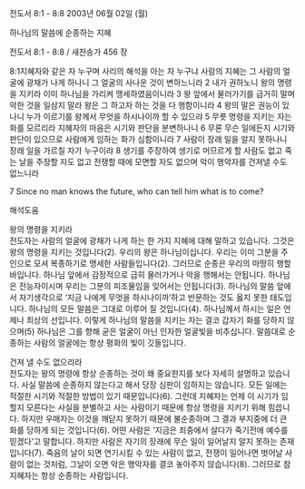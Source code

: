 전도서 8:1 - 8:8 
2003년 06월 02일 (월)

하나님의 말씀에 순종하는 지혜



전도서 8:1 - 8:8 / 새찬송가 456 장


8:1지혜자와 같은 자 누구며 사리의 해석을 아는 자 누구냐 사람의 지혜는 그 사람의 얼굴에 광채가 나게 하나니 그 얼굴의 사나운 것이 변하느니라 
2 내가 권하노니 왕의 명령을 지키라 이미 하나님을 가리켜 맹세하였음이니라 
3 왕 앞에서 물러가기를 급거히 말며 악한 것을 일삼지 말라 왕은 그 하고자 하는 것을 다 행함이니라 
4 왕의 말은 권능이 있나니 누가 이르기를 왕께서 무엇을 하시나이까 할 수 있으랴 
5 무릇 명령을 지키는 자는 화를 모르리라 지혜자의 마음은 시기와 판단을 분변하나니 
6 무론 무슨 일에든지 시기와 판단이 있으므로 사람에게 임하는 화가 심함이니라 
7 사람이 장래 일을 알지 못하나니 장래 일을 가르칠 자가 누구이랴 
8 생기를 주장하여 생기로 머므르게 할 사람도 없고 죽는 날을 주장할 자도 없고 전쟁할 때에 모면할 자도 없으며 악이 행악자를 건져낼 수도 없느니라 

7 Since no man knows the future, who can tell him what is to come?

해석도움





왕의 명령을 지키라  
전도자는 사람의 얼굴에 광채가 나게 하는 한 가지 지혜에 대해 말하고 있습니다. 그것은 왕의 명령을 지키는 것입니다(2). 우리의 왕은 하나님이십니다. 우리는 이미 그분을 주인으로 모셔 복종하기로 맹세한 사람들입니다(2). 그러므로 순종은 우리의 마땅히 행할 바입니다. 하나님 앞에서 감정적으로 급히 물러가거나 악을 행해서는 안됩니다. 하나님은 전능자이시며 우리는 그분의 피조물임을 잊어서는 안됩니다(3). 하나님의 말씀 앞에서 자기생각으로 ‘지금 나에게 무엇을 하시나이까’하고 반문하는 것도 옳지 못한 태도입니다. 하나님의 모든 말씀은 그대로 이루어 질 것입니다(4). 하나님께서 하시는 일은 언제나 최상의 선입니다. 이렇게 하나님의 말씀을 지키는 자는 결코 갑자기 화를 당하지 않으며(5) 하나님은 그를 향해 굳은 얼굴이 아닌 인자한 얼굴빛을 비추십니다. 말씀대로 순종하는 사람의 얼굴에는 항상 평화의 빛이 깃들입니다.   

건져 낼 수도 없으리라  
전도자는 왕의 명령에 항상 순종하는 것이 왜 중요한지를 보다 자세히 설명하고 있습니다. 사실 말씀에 순종하지 않는다고 해서 당장 심판이 임하지는 않습니다. 모든 일에는 적절한 시기와 적절한 방법이 있기 때문입니다(6). 그런데 지혜자는 언제 이 시기가 임할지 모른다는 사실을 분별하고 사는 사람이기 때문에 항상 명령을 지키기 위해 힘씁니다. 하지만 우매자는 이것을 깨닫지 못하기 때문에 불순종하며 그 결과 부지중에 더 큰 화를 당하게 되는 것입니다(6). 어떤 사람은 ‘지금은 죄중에서 살다가 죽기전에 예수를 믿겠다’고 말합니다. 하지만 사람은 자기의 장래에 무슨 일이 일어날지 알지 못하는 존재입니다(7). 죽음의 날이 되면 연기시킬 수 있는 사람이 없고, 전쟁이 일어나면 벗어날 사람이 없는 것처럼, 그날이 오면 악은 행악자를 결코 놓아주지 않습니다(8). 그러므로 참 지혜자는 항상 순종하는 사람입니다.